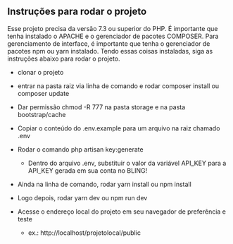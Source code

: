 
## Instruções para rodar o projeto

Esse projeto precisa da versão 7.3 ou superior do PHP. É importante que tenha instalado o APACHE e o gerenciador de pacotes COMPOSER. Para gerenciamento de interface, é importante que tenha o gerenciador de pacotes npm ou yarn instalado. Tendo essas coisas instaladas, siga as instruções abaixo para rodar o projeto.

- clonar o projeto
- entrar na pasta raiz via linha de comando e rodar composer install ou composer update
- Dar permissão chmod -R 777 na pasta storage e na pasta bootstrap/cache
- Copiar o conteúdo do .env.example para um arquivo na raiz chamado .env
- Rodar o comando php artisan key:generate
	- Dentro do arquivo .env, substituir o valor da variável API_KEY para a API_KEY gerada em sua conta no BLING!

- Ainda na linha de comando, rodar yarn install ou npm install
- Logo depois, rodar yarn dev ou npm run dev
- Acesse o endereço local do projeto em seu navegador de preferência e teste
	- ex.: http://localhost/projetolocal/public

